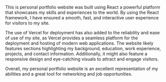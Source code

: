 This is personal portfolio website was built using React a powerful platform that showcases my skills and experiences to the world. By using the React framework, I have ensured a smooth, fast, and interactive user experience for visitors to my site. 

The use of Vercel for deployment has also added to the reliability and ease of use of my site, as Vercel provides a seamless platform for the deployment and hosting of modern web applications. The website likely features sections highlighting my background, education, work experience, projects, and contact information. Additionally, it might also feature a responsive design and eye-catching visuals to attract and engage visitors. 

Overall, my personal portfolio website is an excellent representation of my abilities and a great tool for networking and job opportunities.
